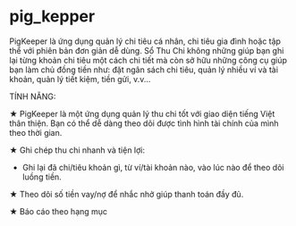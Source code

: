 # pig_kepper

PigKeeper là ứng dụng quản lý chi tiêu cá nhân, chi tiêu gia đình hoặc tập thể với phiên bản đơn giản dễ dùng. Sổ Thu Chi không những giúp bạn ghi lại từng khoản chi tiêu một cách chi tiết mà còn sở hữu những công cụ giúp bạn làm chủ đồng tiền như: đặt ngân sách chi tiêu, quản lý nhiều ví và tài khoản, quản lý tiết kiệm, tiền gửi, v.v...

TÍNH NĂNG:

★ PigKeeper là một ứng dụng quản lý thu chi tốt với giao diện tiếng Việt thân thiện. Bạn có thể dễ dàng theo dõi được tình hình tài chính của mình theo thời gian.

★ Ghi chép thu chi nhanh và tiện lợi: 

- Ghi lại đã chi/tiêu khoản gì, từ ví/tài khoản nào, vào lúc nào để theo dõi luồng tiền.

★ Theo dõi số tiền vay/nợ để nhắc nhở giúp thanh toán đầy đủ. 

★ Báo cáo theo hạng mục


